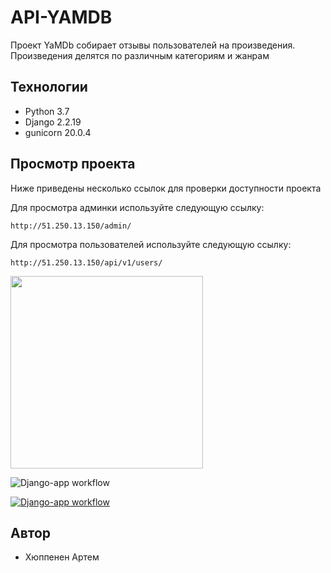 # API-YAMDB

Проект YaMDb собирает отзывы пользователей на произведения. Произведения делятся по различным категориям и жанрам

## Технологии
- Python 3.7
- Django 2.2.19
- gunicorn 20.0.4

## Просмотр проекта

Ниже приведены несколько ссылок для проверки доступности проекта

Для просмотра админки используйте следующую ссылку:

```
http://51.250.13.150/admin/
```

Для просмотра пользователей используйте следующую ссылку:

```
http://51.250.13.150/api/v1/users/
```


[<img aling="left" width="308px" src="https://docs.github.com/assets/cb-6722/images/help/repository/actions-workflow-status-badge.png" />][Django-app workflow]

[Django-app workflow]: (https://github.com/huppa_fp/yamdb_final/workflows/yamdb_workflow.yml/badge.svg)

![Django-app workflow](https://github.com/huppa_fp/yamdb_final/actions/workflows/yamdb_workflow.yml/badge.svg)


[![Django-app workflow](https://docs.github.com/assets/cb-6722/images/help/repository/actions-workflow-status-badge.png)](https://github.com/huppa_fp/yamdb_final/actions)


## Автор

- Хюппенен Артем
